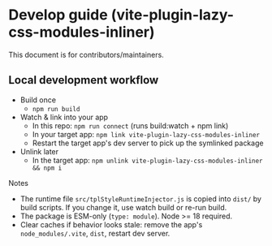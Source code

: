 # Develop guide (vite-plugin-lazy-css-modules-inliner)

This document is for contributors/maintainers.

## Local development workflow

- Build once
  - `npm run build`
- Watch & link into your app
  - In this repo: `npm run connect` (runs build:watch + npm link)
  - In your target app: `npm link vite-plugin-lazy-css-modules-inliner`
  - Restart the target app's dev server to pick up the symlinked package
- Unlink later
  - In the target app: `npm unlink vite-plugin-lazy-css-modules-inliner && npm i`

Notes
- The runtime file `src/tplStyleRuntimeInjector.js` is copied into `dist/` by build scripts. If you change it, use watch build or re-run build.
- The package is ESM-only (`type: module`). Node >= 18 required.
- Clear caches if behavior looks stale: remove the app's `node_modules/.vite`, `dist`, restart dev server.
